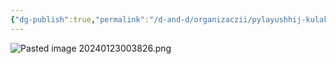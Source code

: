 ```yaml
---
{"dg-publish":true,"permalink":"/d-and-d/organizaczii/pylayushhij-kulak/","created":"2023-12-18T09:27:18.000+04:00","updated":"2024-01-23T00:38:28.432+04:00"}
---
```




![Pasted image 20240123003826.png](/img/user/img/Pasted%20image%2020240123003826.png)
